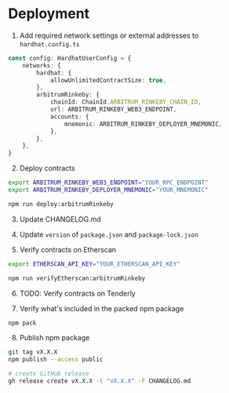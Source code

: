 # Deployment

1. Add required network settings or external addresses to `hardhat.config.ts`

```ts
const config: HardhatUserConfig = {
    networks: {
        hardhat: {
            allowUnlimitedContractSize: true,
        },
        arbitrumRinkeby: {
            chainId: ChainId.ARBITRUM_RINKEBY_CHAIN_ID,
            url: ARBITRUM_RINKEBY_WEB3_ENDPOINT,
            accounts: {
                mnemonic: ARBITRUM_RINKEBY_DEPLOYER_MNEMONIC,
            },
        },
    },
}
```

2. Deploy contracts

```bash
export ARBITRUM_RINKEBY_WEB3_ENDPOINT="YOUR_RPC_ENDPOINT"
export ARBITRUM_RINKEBY_DEPLOYER_MNEMONIC="YOUR_MNEMONIC"

npm run deploy:arbitrumRinkeby
```

3. Update CHANGELOG.md

4. Update `version` of `package.json` and `package-lock.json`

5. Verify contracts on Etherscan
```bash
export ETHERSCAN_API_KEY="YOUR_ETHERSCAN_API_KEY"

npm run verifyEtherscan:arbitrumRinkeby
```

6. TODO: Verify contracts on Tenderly

7. Verify what's included in the packed npm package

```bash
npm pack
```

8. Publish npm package

```bash
git tag vX.X.X
npm publish --access public

# create GitHub release
gh release create vX.X.X -t "vX.X.X" -F CHANGELOG.md
```
